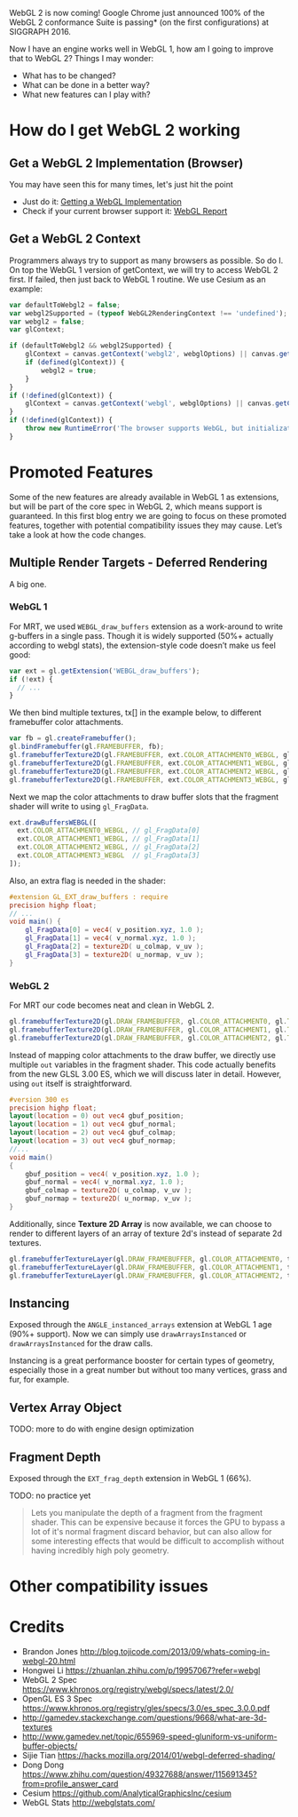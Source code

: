 WebGL 2 is now coming! Google Chrome just announced 100% of the WebGL 2 
conformance Suite is passing* (on the first configurations)
at SIGGRAPH 2016. 

Now I have an engine works well in WebGL 1, how am I going to improve that 
to WebGL 2? Things I may wonder:  
* What has to be changed?
* What can be done in a better way?
* What new features can I play with?


# How do I get WebGL 2 working

## Get a WebGL 2 Implementation (Browser)

You may have seen this for many times, let's just hit the point
* Just do it: [Getting a WebGL Implementation](https://www.khronos.org/webgl/wiki/Getting_a_WebGL_Implementation)
* Check if your current browser support it: [WebGL Report](https://www.khronos.org/webgl/wiki/Getting_a_WebGL_Implementation)

## Get a WebGL 2 Context

Programmers always try to support as many browsers as possible. So do I. 
On top the WebGL 1 version of getContext, we will try to access WebGL 2 first. 
If failed, then just back to WebGL 1 routine. 
We use Cesium as an example: 

```javascript
var defaultToWebgl2 = false;
var webgl2Supported = (typeof WebGL2RenderingContext !== 'undefined');
var webgl2 = false;
var glContext;

if (defaultToWebgl2 && webgl2Supported) {
    glContext = canvas.getContext('webgl2', webglOptions) || canvas.getContext('experimental-webgl2', webglOptions) || undefined;
    if (defined(glContext)) {
        webgl2 = true;
    }
}
if (!defined(glContext)) {
    glContext = canvas.getContext('webgl', webglOptions) || canvas.getContext('experimental-webgl', webglOptions) || undefined;
}
if (!defined(glContext)) {
    throw new RuntimeError('The browser supports WebGL, but initialization failed.');
}
```




# Promoted Features

Some of the new features are already available in WebGL 1 as extensions, 
but will be part of the core spec in WebGL 2, which means support is guaranteed. 
In this first blog entry we are going to focus on these promoted features, together with
potential compatibility issues they may cause. 
Let’s take a look at how the code changes. 

## Multiple Render Targets - Deferred Rendering

A big one. 

### WebGL 1

For MRT, we used `WEBGL_draw_buffers` extension as a work-around to write g-buffers in a single pass. 
Though it is widely supported (50%+ actually according to webgl stats), the extension-style code doesn’t make us feel good:

```javascript
var ext = gl.getExtension('WEBGL_draw_buffers');
if (!ext) {
  // ...
}
```

We then bind multiple textures, tx[] in the example below, 
to different framebuffer color attachments.

```javascript
var fb = gl.createFramebuffer();
gl.bindFramebuffer(gl.FRAMEBUFFER, fb);
gl.framebufferTexture2D(gl.FRAMEBUFFER, ext.COLOR_ATTACHMENT0_WEBGL, gl.TEXTURE_2D, tx[0], 0);
gl.framebufferTexture2D(gl.FRAMEBUFFER, ext.COLOR_ATTACHMENT1_WEBGL, gl.TEXTURE_2D, tx[1], 0);
gl.framebufferTexture2D(gl.FRAMEBUFFER, ext.COLOR_ATTACHMENT2_WEBGL, gl.TEXTURE_2D, tx[2], 0);
gl.framebufferTexture2D(gl.FRAMEBUFFER, ext.COLOR_ATTACHMENT3_WEBGL, gl.TEXTURE_2D, tx[3], 0);
```

Next we map the color attachments to draw buffer 
slots that the fragment shader will write to using `gl_FragData`.

```javascript
ext.drawBuffersWEBGL([
  ext.COLOR_ATTACHMENT0_WEBGL, // gl_FragData[0]
  ext.COLOR_ATTACHMENT1_WEBGL, // gl_FragData[1]
  ext.COLOR_ATTACHMENT2_WEBGL, // gl_FragData[2]
  ext.COLOR_ATTACHMENT3_WEBGL  // gl_FragData[3]
]);
```

Also, an extra flag is needed in the shader:

```glsl
#extension GL_EXT_draw_buffers : require
precision highp float;
// ...
void main() {
    gl_FragData[0] = vec4( v_position.xyz, 1.0 );
    gl_FragData[1] = vec4( v_normal.xyz, 1.0 );
    gl_FragData[2] = texture2D( u_colmap, v_uv );
    gl_FragData[3] = texture2D( u_normap, v_uv );
}
```



### WebGL 2

For MRT our code becomes neat and clean in WebGL 2. 

```javascript
gl.framebufferTexture2D(gl.DRAW_FRAMEBUFFER, gl.COLOR_ATTACHMENT0, gl.TEXTURE_2D, tex[0], 0);
gl.framebufferTexture2D(gl.DRAW_FRAMEBUFFER, gl.COLOR_ATTACHMENT1, gl.TEXTURE_2D, tex[1], 0);
gl.framebufferTexture2D(gl.DRAW_FRAMEBUFFER, gl.COLOR_ATTACHMENT2, gl.TEXTURE_2D, tex[2], 0);
```

Instead of mapping color attachments to the draw buffer, 
we directly use multiple `out` variables in the fragment shader. 
This code actually benefits from the new GLSL 3.00 ES, which we will discuss later in detail. 
However, using `out` itself is straightforward. 

```glsl
#version 300 es
precision highp float;
layout(location = 0) out vec4 gbuf_position;
layout(location = 1) out vec4 gbuf_normal;
layout(location = 2) out vec4 gbuf_colmap;
layout(location = 3) out vec4 gbuf_normap;
//...
void main()
{
    gbuf_position = vec4( v_position.xyz, 1.0 );
    gbuf_normal = vec4( v_normal.xyz, 1.0 );
    gbuf_colmap = texture2D( u_colmap, v_uv );
    gbuf_normap = texture2D( u_normap, v_uv );
}
```

Additionally, since **Texture 2D Array** is now available, we can choose to 
render to different layers of an array of texture 2d's instead of separate 2d textures. 

```javascript
gl.framebufferTextureLayer(gl.DRAW_FRAMEBUFFER, gl.COLOR_ATTACHMENT0, texture, 0, 0);
gl.framebufferTextureLayer(gl.DRAW_FRAMEBUFFER, gl.COLOR_ATTACHMENT1, texture, 0, 1);
gl.framebufferTextureLayer(gl.DRAW_FRAMEBUFFER, gl.COLOR_ATTACHMENT2, texture, 0, 2);
```




## Instancing

Exposed through the `ANGLE_instanced_arrays` extension at WebGL 1 age (90%+ support). 
Now we can simply use `drawArraysInstanced` or 
`drawArraysInstanced` for the draw calls. 

Instancing is a great performance booster for certain types of geometry, especially those in 
a great number but without too many vertices, grass and fur, for example. 




## Vertex Array Object 

TODO: more to do with engine design optimization



## Fragment Depth

Exposed through the `EXT_frag_depth` extension in WebGL 1 (66%). 

TODO: no practice yet

>Lets you manipulate the depth of a fragment from the fragment shader. 
This can be expensive because it forces the GPU to bypass a lot of it's normal fragment discard behavior, but can also allow for some interesting effects that would be difficult to accomplish without having incredibly high poly geometry.




# Other compatibility issues





# Credits

* Brandon Jones http://blog.tojicode.com/2013/09/whats-coming-in-webgl-20.html 
* Hongwei Li https://zhuanlan.zhihu.com/p/19957067?refer=webgl 
* WebGL 2 Spec https://www.khronos.org/registry/webgl/specs/latest/2.0/ 
* OpenGL ES 3 Spec https://www.khronos.org/registry/gles/specs/3.0/es_spec_3.0.0.pdf
* http://gamedev.stackexchange.com/questions/9668/what-are-3d-textures
* http://www.gamedev.net/topic/655969-speed-gluniform-vs-uniform-buffer-objects/ 
* Sijie Tian https://hacks.mozilla.org/2014/01/webgl-deferred-shading/
* Dong Dong https://www.zhihu.com/question/49327688/answer/115691345?from=profile_answer_card 
* Cesium https://github.com/AnalyticalGraphicsInc/cesium 
* WebGL Stats http://webglstats.com/ 